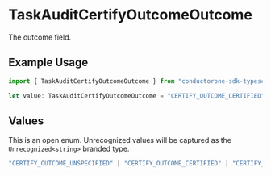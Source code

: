 # TaskAuditCertifyOutcomeOutcome

The outcome field.

## Example Usage

```typescript
import { TaskAuditCertifyOutcomeOutcome } from "conductorone-sdk-typescript/sdk/models/shared";

let value: TaskAuditCertifyOutcomeOutcome = "CERTIFY_OUTCOME_CERTIFIED";
```

## Values

This is an open enum. Unrecognized values will be captured as the `Unrecognized<string>` branded type.

```typescript
"CERTIFY_OUTCOME_UNSPECIFIED" | "CERTIFY_OUTCOME_CERTIFIED" | "CERTIFY_OUTCOME_DECERTIFIED" | "CERTIFY_OUTCOME_ERROR" | "CERTIFY_OUTCOME_CANCELLED" | "CERTIFY_OUTCOME_WAIT_TIMED_OUT" | Unrecognized<string>
```